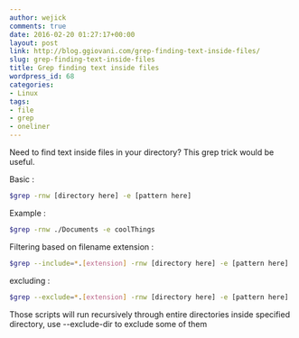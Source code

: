 ```yaml
---
author: wejick
comments: true
date: 2016-02-20 01:27:17+00:00
layout: post
link: http://blog.ggiovani.com/grep-finding-text-inside-files/
slug: grep-finding-text-inside-files
title: Grep finding text inside files
wordpress_id: 68
categories:
- Linux
tags:
- file
- grep
- oneliner
---
```


Need to find text inside files in your directory? This grep trick would be useful.

Basic :

```sh
$grep -rnw [directory here] -e [pattern here]
```

Example :

```sh   
$grep -rnw ./Documents -e coolThings
```

Filtering based on filename extension :

```sh
$grep --include=*.[extension] -rnw [directory here] -e [pattern here]
```

excluding :

```sh 
$grep --exclude=*.[extension] -rnw [directory here] -e [pattern here]
```

Those scripts will run recursively through entire directories inside specified directory, use --exclude-dir to exclude some of them
